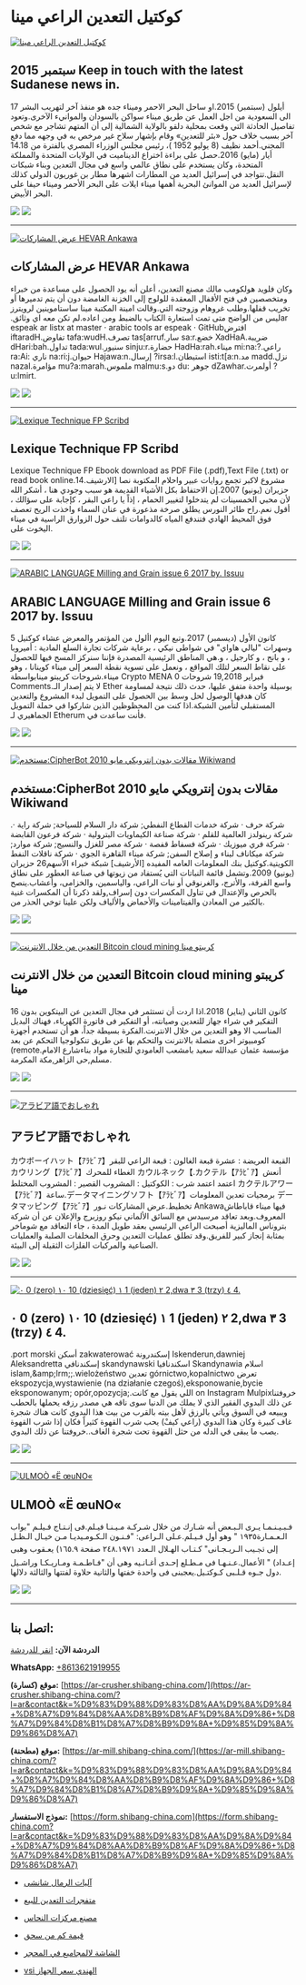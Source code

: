 # كوكتيل التعدين الراعي مينا

<a href="https://swt.shibang-china.com/?l=ar&img&k=%D9%83%D9%88%D9%83%D8%AA%D9%8A%D9%84+%D8%A7%D9%84%D8%AA%D8%B9%D8%AF%D9%8A%D9%86+%D8%A7%D9%84%D8%B1%D8%A7%D8%B9%D9%8A+%D9%85%D9%8A%D9%86%D8%A7" target="_blank">![كوكتيل التعدين الراعي مينا](http://static.shibang-china.com/all-800x300/882.jpg)</a>

## سبتمبر 2015 Keep in touch with the latest Sudanese news in.
17 أيلول (سبتمبر) 2015.او ساحل البحر الاحمر وميناء جده هو منفذ آخر لتهريب البشر الى السعودية من اجل العمل عن طريق ميناء سواكن بالسودان والموانيء الآخرى.وتعود تفاصيل الحادثة التي وقعت بمحلية دلقو بالولاية الشمالية إلى أن المتهم تشاجر مع شخص آخر بسبب خلاف حول «بئر للتعدين» وقام بإشهار سلاح غير مرخص به في وجهه مما دفع المجني.أحمد نظيف (8 يوليو 1952 )، رئيس مجلس الوزراء المصري بالفترة من 14.18 أيار (مايو) 2016.حصل على براءة اختراع الديناميت في الولايات المتحدة والمملكة المتحدة، وكان يستخدم على نطاق عالمي واسع في مجال التعدين وبناء شبكات النقل.تتواجد في إسرائيل العديد من المطارات اشهرها مطار بن غوريون الدولي كذلك لإسرائيل العديد من الموانئ البحرية أهمها ميناء ايلات على البحر الأحمر وميناء حيفا على البحر الأبيض.


<a href="https://whatsapp.shibangsoft.com/WhatsApp.php" target="_blank" title="WhatsApp">![](http://static.shibang-china.com/icon/whatsapp.png)</a> <a href="https://swt.shibang-china.com/?l=ar&icon&k=%D9%83%D9%88%D9%83%D8%AA%D9%8A%D9%84+%D8%A7%D9%84%D8%AA%D8%B9%D8%AF%D9%8A%D9%86+%D8%A7%D9%84%D8%B1%D8%A7%D8%B9%D9%8A+%D9%85%D9%8A%D9%86%D8%A7" target="_blank">![](http://static.shibang-china.com/icon/chat-ar.png)</a>

---

<a href="https://swt.shibang-china.com/?l=ar&img&k=%D9%83%D9%88%D9%83%D8%AA%D9%8A%D9%84+%D8%A7%D9%84%D8%AA%D8%B9%D8%AF%D9%8A%D9%86+%D8%A7%D9%84%D8%B1%D8%A7%D8%B9%D9%8A+%D9%85%D9%8A%D9%86%D8%A7" target="_blank">![عرض المشاركات HEVAR Ankawa](http://static.shibang-china.com/all-800x300/934.jpg)</a>

## عرض المشاركات HEVAR Ankawa
وكان فلويد هولكومب مالك مصنع التعدين، أعلن أنه يود الحصول على مساعدة من خبراء ومتخصصين في فتح الأقفال المعقدة للولوج إلى الخزنة الغامضة دون أن يتم تدميرها أو تخريب قفلها.وطلب غروهام وزوجته التي.وقالت امينة المكتبة مينا ساستاموينين لرويترز ليس من الواضح متى تمت استعارة الكتاب بالضبط ومن اعاده.لم تكن معه اي وثائق.‏ar espeak ar listx at master · arabic tools ar espeak · GitHubافترض iftaradH.تفاوض tafa:wudH.تصرف tas[arruf.سار sa:r.خضع XadHaA.ضريبة dHari:bah.تداول tada:wul.سنيور sinju:r.حضارة HadHa:rah.ميناء mi:na:?.راعي ra:Ai: ناري na:ri:j.حيوان Hajawa:n.إرسال ?irsa:l.استيطان isti:t[a:n.مد madd.نزل nazal.مؤامرة mu?a:marah.ملموس malmu:s.دو du: جوهر dZawhar.أولمرت ?u:lmirt.


<a href="https://whatsapp.shibangsoft.com/WhatsApp.php" target="_blank" title="WhatsApp">![](http://static.shibang-china.com/icon/whatsapp.png)</a> <a href="https://swt.shibang-china.com/?l=ar&icon&k=%D9%83%D9%88%D9%83%D8%AA%D9%8A%D9%84+%D8%A7%D9%84%D8%AA%D8%B9%D8%AF%D9%8A%D9%86+%D8%A7%D9%84%D8%B1%D8%A7%D8%B9%D9%8A+%D9%85%D9%8A%D9%86%D8%A7" target="_blank">![](http://static.shibang-china.com/icon/chat-ar.png)</a>

---

<a href="https://swt.shibang-china.com/?l=ar&img&k=%D9%83%D9%88%D9%83%D8%AA%D9%8A%D9%84+%D8%A7%D9%84%D8%AA%D8%B9%D8%AF%D9%8A%D9%86+%D8%A7%D9%84%D8%B1%D8%A7%D8%B9%D9%8A+%D9%85%D9%8A%D9%86%D8%A7" target="_blank">![Lexique Technique FP Scribd](http://static.shibang-china.com/all-800x300/1089.jpg)</a>

## Lexique Technique FP Scribd
Lexique Technique FP Ebook download as PDF File (.pdf),Text File (.txt) or read book online.مشروع لاكبر تجمع روايات عبير واحلام المكتوبة نصا [الارشيف.14 حزيران (يونيو) 2007.إن الاحتفاظ بكل الأشياء القديمة هو سبب وجودي هنا ، أشكر الله لأن محبي الخمسينات لم يتدخلوا لتغيير الحمام ، إذاً يا راعي البقر ، كإجابة على سؤالك ، أقول نعم.راح طائر النورس يطلق صرخة مذعورة في عنان السماء واخذت الريح تعصف فوق المحيط الهادي فتندفع المياه كالدوامات تلتف حول الزوارق الراسية في ميناء اليخوت على.


<a href="https://whatsapp.shibangsoft.com/WhatsApp.php" target="_blank" title="WhatsApp">![](http://static.shibang-china.com/icon/whatsapp.png)</a> <a href="https://swt.shibang-china.com/?l=ar&icon&k=%D9%83%D9%88%D9%83%D8%AA%D9%8A%D9%84+%D8%A7%D9%84%D8%AA%D8%B9%D8%AF%D9%8A%D9%86+%D8%A7%D9%84%D8%B1%D8%A7%D8%B9%D9%8A+%D9%85%D9%8A%D9%86%D8%A7" target="_blank">![](http://static.shibang-china.com/icon/chat-ar.png)</a>

---

<a href="https://swt.shibang-china.com/?l=ar&img&k=%D9%83%D9%88%D9%83%D8%AA%D9%8A%D9%84+%D8%A7%D9%84%D8%AA%D8%B9%D8%AF%D9%8A%D9%86+%D8%A7%D9%84%D8%B1%D8%A7%D8%B9%D9%8A+%D9%85%D9%8A%D9%86%D8%A7" target="_blank">![ARABIC LANGUAGE Milling and Grain issue 6 2017 by. Issuu](http://static.shibang-china.com/all-800x300/521.jpg)</a>

## ARABIC LANGUAGE Milling and Grain issue 6 2017 by. Issuu
5 كانون الأول (ديسمبر) 2017.وتبع اليوم األول من المؤتمر والمعرض عشاء كوكتيل وسهرات &quot;ليالي هاواي&quot; في شواطى نيكي ، برعاية شركات تجارة السلع المادية : أميروبا ، و بانج ، و كارجيل ، و.هي المناطق الرئيسية المصدرة فإننا سنركز المسح فيها للحصول على نقاط السعر لتلك المواقع ، ونعمل على تسوية نقطة السعر إلى ميناء كوينانا ، وهو ميناء.شروحات كريبتو مينابواسطة Crypto MENA فبراير 19,2018 شروحات 0 Comments.لا يتم إصدار الـ Ether بوسيلة واحدة متفق عليها، حدث ذلك نتيجة لمساومة كان هدفها الوصول لحل وسط بين الحصول على التمويل لبدء المشروع والتعدين المستقبلي لتأمين الشبكة.اذا كنت من المحظوظين الذين شاركوا في حملة التمويل الجماهيري لـ Etherum فأنت ساعدت في.


<a href="https://whatsapp.shibangsoft.com/WhatsApp.php" target="_blank" title="WhatsApp">![](http://static.shibang-china.com/icon/whatsapp.png)</a> <a href="https://swt.shibang-china.com/?l=ar&icon&k=%D9%83%D9%88%D9%83%D8%AA%D9%8A%D9%84+%D8%A7%D9%84%D8%AA%D8%B9%D8%AF%D9%8A%D9%86+%D8%A7%D9%84%D8%B1%D8%A7%D8%B9%D9%8A+%D9%85%D9%8A%D9%86%D8%A7" target="_blank">![](http://static.shibang-china.com/icon/chat-ar.png)</a>

---

<a href="https://swt.shibang-china.com/?l=ar&img&k=%D9%83%D9%88%D9%83%D8%AA%D9%8A%D9%84+%D8%A7%D9%84%D8%AA%D8%B9%D8%AF%D9%8A%D9%86+%D8%A7%D9%84%D8%B1%D8%A7%D8%B9%D9%8A+%D9%85%D9%8A%D9%86%D8%A7" target="_blank">![مستخدم:CipherBot مقالات بدون إنترويكي مايو 2010 Wikiwand](http://static.shibang-china.com/all-800x300/962.jpg)</a>

## مستخدم:CipherBot مقالات بدون إنترويكي مايو 2010 Wikiwand
.شركة حرف &middot; شركة خدمات القطاع النفطي; شركة دار السلام للسياحة; شركة راية &middot; شركة رينولدز العالمية للقلم &middot; شركة صناعة الكيماويات البترولية &middot; شركة فرعون القابضة &middot; شركة فري ميوزيك &middot; شركة فسفاط قفصة &middot; شركة مصر للغزل والنسيج; شركة موارد; شركة ميكاناف لبناء و إصلاح السفن; شركة ميناء القاهرة الجوي &middot; شركة ناقلات النفط الكويتية.كوكتيل بنك المعلومات العامه المفيده [الأرشيف] شبكة خبراء الأسهم26 حزيران (يونيو) 2009.وتشمل قائمة النباتات التي يُستفاد من زيوتها في صناعة العطور على نطاق واسع القرفة، والأترج، والغرنوقي أو نبات الراعي، والياسمين، والخزامى، وأعشاب.ينصح بالحرص والإعتدال في تناول المكسرات دون إسراف,ولقد ذكرنا أن المكسرات غنية بالكثير من المعادن والفيتامينات والأحماض والألياف ولكن علينا توخي الحذر من.


<a href="https://whatsapp.shibangsoft.com/WhatsApp.php" target="_blank" title="WhatsApp">![](http://static.shibang-china.com/icon/whatsapp.png)</a> <a href="https://swt.shibang-china.com/?l=ar&icon&k=%D9%83%D9%88%D9%83%D8%AA%D9%8A%D9%84+%D8%A7%D9%84%D8%AA%D8%B9%D8%AF%D9%8A%D9%86+%D8%A7%D9%84%D8%B1%D8%A7%D8%B9%D9%8A+%D9%85%D9%8A%D9%86%D8%A7" target="_blank">![](http://static.shibang-china.com/icon/chat-ar.png)</a>

---

<a href="https://swt.shibang-china.com/?l=ar&img&k=%D9%83%D9%88%D9%83%D8%AA%D9%8A%D9%84+%D8%A7%D9%84%D8%AA%D8%B9%D8%AF%D9%8A%D9%86+%D8%A7%D9%84%D8%B1%D8%A7%D8%B9%D9%8A+%D9%85%D9%8A%D9%86%D8%A7" target="_blank">![التعدين من خلال الانترنت Bitcoin cloud mining كريبتو مينا](http://static.shibang-china.com/all-800x300/230.jpg)</a>

## التعدين من خلال الانترنت Bitcoin cloud mining كريبتو مينا
16 كانون الثاني (يناير) 2018.اذا اردت أن تستثمر في مجال التعدين عن البيتكوين بدون التفكير في شراء جهاز للتعدين وصيانته، أو التفكير فى فاتورة الكهرباء، فهناك البديل المناسب الا وهو التعدين من خلال الانترنت.الفكرة بسيطة جداً، هو أن تستخدم أجهزة كومبيوتر اخرى متصلة بالانترنت والتحكم بها عن طريق تنكولوجيا التحكم عن بعد (remote.مؤسسة عثمان عبدالله سعيد بامشعب العامودي للتجارة مواد بناءشارع الامام مسلم,حى الزاهر,مكة المكرمة.


<a href="https://whatsapp.shibangsoft.com/WhatsApp.php" target="_blank" title="WhatsApp">![](http://static.shibang-china.com/icon/whatsapp.png)</a> <a href="https://swt.shibang-china.com/?l=ar&icon&k=%D9%83%D9%88%D9%83%D8%AA%D9%8A%D9%84+%D8%A7%D9%84%D8%AA%D8%B9%D8%AF%D9%8A%D9%86+%D8%A7%D9%84%D8%B1%D8%A7%D8%B9%D9%8A+%D9%85%D9%8A%D9%86%D8%A7" target="_blank">![](http://static.shibang-china.com/icon/chat-ar.png)</a>

---

<a href="https://swt.shibang-china.com/?l=ar&img&k=%D9%83%D9%88%D9%83%D8%AA%D9%8A%D9%84+%D8%A7%D9%84%D8%AA%D8%B9%D8%AF%D9%8A%D9%86+%D8%A7%D9%84%D8%B1%D8%A7%D8%B9%D9%8A+%D9%85%D9%8A%D9%86%D8%A7" target="_blank">![アラビア語でおしゃれ](http://static.shibang-china.com/all-800x300/159.jpg)</a>

## アラビア語でおしゃれ
カウボーイハット【ｱﾗﾋﾞｱ】القبعة العريضة : عشرة قبعة الغالون : قبعة الراعي للبقر カウリング【ｱﾗﾋﾞｱ】الغطاء للمحرك カウルネック【.カクテル【ｱﾗﾋﾞｱ】أنعش اعتمد اعتمد شرب : الكوكتيل : المشروب القصير : المشروب المختلط カクテルアワー【ｱﾗﾋﾞｱ】ساعة.データマイニングソフト【ｱﾗﾋﾞｱ】برمجيات تعدين المعلومات データマッピング【ｱﾗﾋﾞｱ】تخطيط.عرض المشاركات نـور Ankawaفيها ميناء قاباطاش المعروف.وبعد تعاقد مرسيدس مع السائق الألماني نيكو روزبرج والإعلان عن أن شركة بتروناس الماليزية أصبحت الراعي الرئيسي بعقد طويل المدة ، جاء التعاقد مع شوماخر بمثابة إنجاز كبير للفريق.وقد تطلق عمليات التعدين وحرق المخلفات الصلبة والعمليات الصناعية والمركبات الفلزات الثقيلة إلى البيئة.


<a href="https://whatsapp.shibangsoft.com/WhatsApp.php" target="_blank" title="WhatsApp">![](http://static.shibang-china.com/icon/whatsapp.png)</a> <a href="https://swt.shibang-china.com/?l=ar&icon&k=%D9%83%D9%88%D9%83%D8%AA%D9%8A%D9%84+%D8%A7%D9%84%D8%AA%D8%B9%D8%AF%D9%8A%D9%86+%D8%A7%D9%84%D8%B1%D8%A7%D8%B9%D9%8A+%D9%85%D9%8A%D9%86%D8%A7" target="_blank">![](http://static.shibang-china.com/icon/chat-ar.png)</a>

---

<a href="https://swt.shibang-china.com/?l=ar&img&k=%D9%83%D9%88%D9%83%D8%AA%D9%8A%D9%84+%D8%A7%D9%84%D8%AA%D8%B9%D8%AF%D9%8A%D9%86+%D8%A7%D9%84%D8%B1%D8%A7%D8%B9%D9%8A+%D9%85%D9%8A%D9%86%D8%A7" target="_blank">![٠ 0 (zero) ١٠ 10 (dziesięć) ١ 1 (jeden) ٢ 2,dwa ٣ 3 (trzy) ٤ 4.](http://static.shibang-china.com/all-800x300/61.jpg)</a>

## ٠ 0 (zero) ١٠ 10 (dziesięć) ١ 1 (jeden) ٢ 2,dwa ٣ 3 (trzy) ٤ 4.
.port morski أسكن zakwaterować إسكندرونة Iskenderun,dawniej Aleksandretta إسكندنافي skandynawski اسكندنافيا Skandynawia اسلام islam,&amp;amp;lrm;;.wielożeństwo تعدين górnictwo,kopalnictwo تعرض ekspozycja,wystawienie (na działanie czegoś),eksponowanie,bycie eksponowanym; opór,opozycja;.اللي يقول مع كانت on Instagram Mulpixخروفتنا عن ذلك البدوي الفقير الذي لا يملك من الدنيا سوى ناقه هي مصدر رزقه يحملها بالحطب ويبيعه في السوق ويأتي بالرزق لأهل بيته بالقرب من بيت هذا البدوي كانت هناك شجرة غاف كبيرة وكان هذا البدوي (راعي كيفْ) يحب شرب القهوة كثيراً فكان إذا شرب القهوة يصب ما يبقى في الدله من حثل القهوة تحت شجرة الغاف..خروفتنا عن ذلك البدوي.


<a href="https://whatsapp.shibangsoft.com/WhatsApp.php" target="_blank" title="WhatsApp">![](http://static.shibang-china.com/icon/whatsapp.png)</a> <a href="https://swt.shibang-china.com/?l=ar&icon&k=%D9%83%D9%88%D9%83%D8%AA%D9%8A%D9%84+%D8%A7%D9%84%D8%AA%D8%B9%D8%AF%D9%8A%D9%86+%D8%A7%D9%84%D8%B1%D8%A7%D8%B9%D9%8A+%D9%85%D9%8A%D9%86%D8%A7" target="_blank">![](http://static.shibang-china.com/icon/chat-ar.png)</a>

---

<a href="https://swt.shibang-china.com/?l=ar&img&k=%D9%83%D9%88%D9%83%D8%AA%D9%8A%D9%84+%D8%A7%D9%84%D8%AA%D8%B9%D8%AF%D9%8A%D9%86+%D8%A7%D9%84%D8%B1%D8%A7%D8%B9%D9%8A+%D9%85%D9%8A%D9%86%D8%A7" target="_blank">![ULMOÒ «Ë œuNO«](http://static.shibang-china.com/all-800x300/399.jpg)</a>

## ULMOÒ «Ë œuNO«
ﻓـﺒـﻴـﻨـﻤـﺎ ﻳـﺮى اﻟـﺒـﻌﺾ أﻧﻪ ﺷـﺎرك ﻣﻦ ﺧﻼل ﺷـﺮﻛـﺔ ﻣـﻴـﻨـﺎ ﻓﻴـﻠﻢ.ﻓﻰ إﻧـﺘـﺎج ﻓـﻴﻠـﻢ &quot;ﺑﻮاب اﻟـﻌـﻤـﺎرة١٩٣٥ &quot; وﻫﻮ أول ﻓـﻴـﻠﻢ.ﻋـﻠﻰ اﻟـﺮاﻋﻰ: &quot;ﻓـﻨـﻮن اﻟـﻜـﻮﻣـﻴﺪﻳـﺎ ﻣـﻦ ﺧﻴـﺎل اﻟـﻈـﻞ إﻟﻰ ﳒـﻴﺐ اﻟـﺮﻳـﺠـﺎﻧﻰ&quot; ﻛـﺘـﺎب اﻟﻬـﻼل اﻟـﻌﺪد ٢٤٨.١٩٧١ ﺻﻔﺤﺔ ١٦٥.٩) ﻳﻌـﻘﻮب وﻫﺒﻰ إﻋـﺪاد) &quot; اﻷﻋﻤﺎل.ﻋـﻨـﻬـﺎ ﻓﻰ ﻣـﻄـﻠﻊ إﺣـﺪى أﻏـﺎﻧـﻴﻪ وﻫﻰ أن &quot;ﻓـﺎﻃـﻤـﺔ وﻣـﺎرﻳـﻜـﺎ وراﺷـﻴﻞ دول ﺟـﻮه ﻗـﻠـﺒﻰ ﻛـﻮﻛﺘـﻴﻞ.ﻳﻌﺠﺒﻨﻰ ﻓﻰ واﺣﺪة ﺧﻔﺘﻬﺎ واﻟﺜﺎﻧﻴﺔ ﺣﻼوة ﻟﻔﺘﺘﻬﺎ واﻟﺜﺎﻟﺜﺔ دﻻﻟﻬﺎ.

<a href="https://whatsapp.shibangsoft.com/WhatsApp.php" target="_blank" title="WhatsApp">![](http://static.shibang-china.com/icon/whatsapp.png)</a> <a href="https://swt.shibang-china.com/?l=ar&icon&k=%D9%83%D9%88%D9%83%D8%AA%D9%8A%D9%84+%D8%A7%D9%84%D8%AA%D8%B9%D8%AF%D9%8A%D9%86+%D8%A7%D9%84%D8%B1%D8%A7%D8%B9%D9%8A+%D9%85%D9%8A%D9%86%D8%A7" target="_blank">![](http://static.shibang-china.com/icon/chat-ar.png)</a>

---
## اتصل بنا:

**الدردشة الآن:** [انقر للدردشة](https://swt.shibang-china.com?l=ar&contact&k=%D9%83%D9%88%D9%83%D8%AA%D9%8A%D9%84+%D8%A7%D9%84%D8%AA%D8%B9%D8%AF%D9%8A%D9%86+%D8%A7%D9%84%D8%B1%D8%A7%D8%B9%D9%8A+%D9%85%D9%8A%D9%86%D8%A7)

**WhatsApp:**  [+8613621919955](https://whatsapp.shibangsoft.com/WhatsApp.php)

**موقع (كسارة):** [https://ar-crusher.shibang-china.com/](https://ar-crusher.shibang-china.com/?l=ar&contact&k=%D9%83%D9%88%D9%83%D8%AA%D9%8A%D9%84+%D8%A7%D9%84%D8%AA%D8%B9%D8%AF%D9%8A%D9%86+%D8%A7%D9%84%D8%B1%D8%A7%D8%B9%D9%8A+%D9%85%D9%8A%D9%86%D8%A7)

**موقع (مطحنة):** [https://ar-mill.shibang-china.com/](https://ar-mill.shibang-china.com/?l=ar&contact&k=%D9%83%D9%88%D9%83%D8%AA%D9%8A%D9%84+%D8%A7%D9%84%D8%AA%D8%B9%D8%AF%D9%8A%D9%86+%D8%A7%D9%84%D8%B1%D8%A7%D8%B9%D9%8A+%D9%85%D9%8A%D9%86%D8%A7)

**نموذج الاستفسار:** [https://form.shibang-china.com](https://form.shibang-china.com?l=ar&contact&k=%D9%83%D9%88%D9%83%D8%AA%D9%8A%D9%84+%D8%A7%D9%84%D8%AA%D8%B9%D8%AF%D9%8A%D9%86+%D8%A7%D9%84%D8%B1%D8%A7%D8%B9%D9%8A+%D9%85%D9%8A%D9%86%D8%A7)

* [آليات الرمال شانشى](../27/%D8%A2%D9%84%D9%8A%D8%A7%D8%AA%20%D8%A7%D9%84%D8%B1%D9%85%D8%A7%D9%84%20%D8%B4%D8%A7%D9%86%D8%B4%D9%89.md)

* [متفجرات التعدين للبيع](../29/%D9%85%D8%AA%D9%81%D8%AC%D8%B1%D8%A7%D8%AA%20%D8%A7%D9%84%D8%AA%D8%B9%D8%AF%D9%8A%D9%86%20%D9%84%D9%84%D8%A8%D9%8A%D8%B9.md)

* [مصنع مركزات النحاس](../29/%D9%85%D8%B5%D9%86%D8%B9%20%D9%85%D8%B1%D9%83%D8%B2%D8%A7%D8%AA%20%D8%A7%D9%84%D9%86%D8%AD%D8%A7%D8%B3.md)

* [قيمة كم من سحق](../30/%D9%82%D9%8A%D9%85%D8%A9%20%D9%83%D9%85%20%D9%85%D9%86%20%D8%B3%D8%AD%D9%82.md)

* [الشاشة لالمجاميع في المحجر](../27/%D8%A7%D9%84%D8%B4%D8%A7%D8%B4%D8%A9%20%D9%84%D8%A7%D9%84%D9%85%D8%AC%D8%A7%D9%85%D9%8A%D8%B9%20%D9%81%D9%8A%20%D8%A7%D9%84%D9%85%D8%AD%D8%AC%D8%B1.md)

* [vsi الهندي سعر الجهاز](../27/vsi%20%D8%A7%D9%84%D9%87%D9%86%D8%AF%D9%8A%20%D8%B3%D8%B9%D8%B1%20%D8%A7%D9%84%D8%AC%D9%87%D8%A7%D8%B2.md)